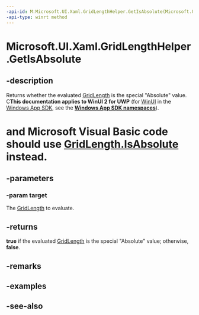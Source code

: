 ```yaml
---
-api-id: M:Microsoft.UI.Xaml.GridLengthHelper.GetIsAbsolute(Microsoft.UI.Xaml.GridLength)
-api-type: winrt method
---
```


<!-- Method syntax
public bool GetIsAbsolute(Windows.UI.Xaml.GridLength target)
-->

# Microsoft.UI.Xaml.GridLengthHelper.GetIsAbsolute

## -description
Returns whether the evaluated [GridLength](gridlength.md) is the special "Absolute" value. C**This documentation applies to WinUI 2 for UWP** (for [WinUI](/windows/apps/winui/winui3/) in the [Windows App SDK](/windows/apps/windows-app-sdk/), see the **[Windows App SDK namespaces](/windows/windows-app-sdk/api/winrt/)**).

# and Microsoft Visual Basic code should use [GridLength.IsAbsolute](/dotnet/api/windows.ui.xaml.gridlength.isabsolute?view=dotnet-uwp-10.0&preserve-view=true) instead.

## -parameters
### -param target
The [GridLength](gridlength.md) to evaluate.

## -returns
**true** if the evaluated [GridLength](gridlength.md) is the special "Absolute" value; otherwise, **false**.

## -remarks

## -examples

## -see-also

